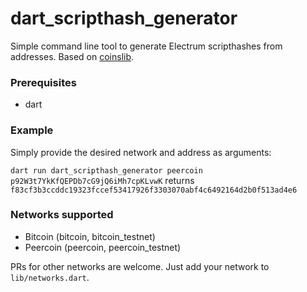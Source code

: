 # dart_scripthash_generator
Simple command line tool to generate Electrum scripthashes from addresses.
Based on [coinslib](https://github.com/Vesta-wallet/coinslib/ "coinslib").

### Prerequisites
- dart

### Example
Simply provide the desired network and address as arguments:

`dart run dart_scripthash_generator peercoin p92W3t7YkKfQEPDb7cG9jQ6iMh7cpKLvwK`
returns
`f83cf3b3ccddc19323fccef53417926f3303070abf4c6492164d2b0f513ad4e6`
### Networks supported
- Bitcoin (bitcoin, bitcoin_testnet)
- Peercoin (peercoin, peercoin_testnet)

PRs for other networks are welcome. Just add your network to `lib/networks.dart`.
